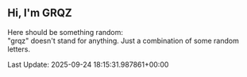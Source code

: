 ## Hi, I'm GRQZ
Here should be something random:  
"grqz" doesn't stand for anything. Just a combination of some random letters.


Last Update: 2025-09-24 18:15:31.987861+00:00
